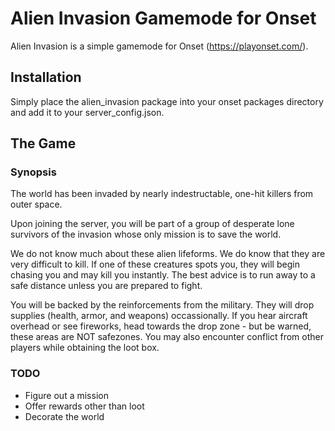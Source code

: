# Alien Invasion Gamemode for Onset

Alien Invasion is a simple gamemode for Onset (https://playonset.com/).

## Installation

Simply place the alien_invasion package into your onset packages directory and add it to your server_config.json.

## The Game

### Synopsis
The world has been invaded by nearly indestructable, one-hit killers from outer space.

Upon joining the server, you will be part of a group of desperate lone survivors of the invasion whose only mission is to save the world.

We do not know much about these alien lifeforms.  We do know that they are very difficult to kill. If one of these creatures spots you, they will begin chasing you and may kill you instantly.  The best advice is to run away to a safe distance unless you are prepared to fight.

You will be backed by the reinforcements from the military.  They will drop supplies (health, armor, and weapons) occassionally.  If you hear aircraft overhead or see fireworks, head towards the drop zone - but be warned, these areas are NOT safezones.  You may also encounter conflict from other players while obtaining the loot box.  

### TODO

- Figure out a mission
- Offer rewards other than loot
- Decorate the world
